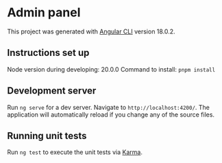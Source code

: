 # Admin panel

This project was generated with [Angular CLI](https://github.com/angular/angular-cli) version 18.0.2.

## Instructions set up

Node version during developing: 20.0.0
Command to install: `pnpm install`

## Development server

Run `ng serve` for a dev server. Navigate to `http://localhost:4200/`. The application will automatically reload if you change any of the source files.

## Running unit tests

Run `ng test` to execute the unit tests via [Karma](https://karma-runner.github.io).
